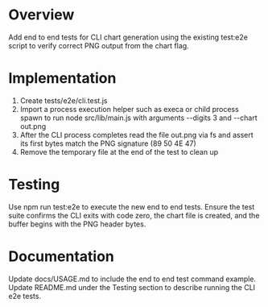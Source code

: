 # Overview
Add end to end tests for CLI chart generation using the existing test:e2e script to verify correct PNG output from the chart flag.
# Implementation
1. Create tests/e2e/cli.test.js
2. Import a process execution helper such as execa or child process spawn to run node src/lib/main.js with arguments --digits 3 and --chart out.png
3. After the CLI process completes read the file out.png via fs and assert its first bytes match the PNG signature (89 50 4E 47)
4. Remove the temporary file at the end of the test to clean up
# Testing
Use npm run test:e2e to execute the new end to end tests. Ensure the test suite confirms the CLI exits with code zero, the chart file is created, and the buffer begins with the PNG header bytes.
# Documentation
Update docs/USAGE.md to include the end to end test command example. Update README.md under the Testing section to describe running the CLI e2e tests.
